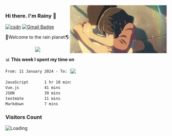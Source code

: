 <img  align='right' height="150" src="https://github.com/LikeRainDay/LikeRainDay/blob/master/pic/img_rain_1.gif?raw=true">



### Hi there. I'm Rainy :lemon:

[![csdn](https://img.shields.io/badge/-csdn-c14438?style=flat-square&logo=c&logoColor=white)](https://blog.csdn.net/qq_15807167)
[![Gmail Badge](https://img.shields.io/badge/-gmail-c14438?style=flat-square&logo=Gmail&logoColor=white&link=mailto:houshuai0816@gmail.com)](mailto:houshuai0816@gmail.com)

🚀Welcome to the rain planet🌎

<center>
<img align='center'  src="https://source.unsplash.com/user/rainyhehe/likes">
</center>

📊 **This week I spent my time on**

<img align='right'   width="300" src="https://github-readme-stats.vercel.app/api?username=LikeRainDay&show_icons=true&title_color=fff&icon_color=79ff97&text_color=9f9f9f&bg_color=151515&count_private=true">

<!--START_SECTION:waka-->

```txt
From: 11 January 2024 - To: 18 January 2024

JavaScript       1 hr 10 mins    ██████████░░░░░░░░░░░░░░░   39.41 %
Vue.js           41 mins         █████▓░░░░░░░░░░░░░░░░░░░   23.18 %
JSON             39 mins         █████▓░░░░░░░░░░░░░░░░░░░   22.20 %
textmate         11 mins         █▓░░░░░░░░░░░░░░░░░░░░░░░   06.50 %
Markdown         7 mins          █░░░░░░░░░░░░░░░░░░░░░░░░   03.97 %
```

<!--END_SECTION:waka-->

### Visitors Count
<img align="left" src = "https://profile-counter.glitch.me/LikeRainDay/count.svg" alt ="Loading">
